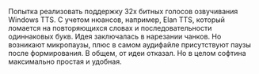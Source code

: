 Попытка реализовать поддержку 32х битных голосов озвучивания Windows TTS. С учетом нюансов, например, Elan TTS, который ломается на повторяющихся словах и последовательности одиннаковых букв. Идея заключалась в нарезании чанков. Но возникают микропаузы, плюс в самом аудифайле присутствуют паузы после формирования. В общем, от идеи отказал. Но в целом софтина максимально простая и удобная.
